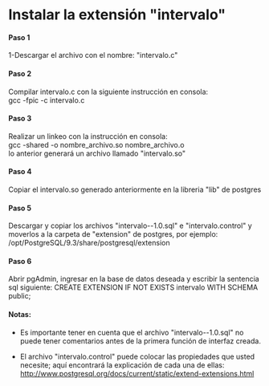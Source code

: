 #  Instalar la extensión "intervalo"
#### Paso 1
1-Descargar el archivo con el nombre:  "intervalo.c"
#### Paso 2
Compilar intervalo.c con la siguiente instrucción en consola:   
gcc -fpic -c intervalo.c
#### Paso 3  
Realizar un linkeo con la instrucción en consola:   
gcc -shared -o nombre_archivo.so nombre_archivo.o  
lo anterior generará un archivo llamado "intervalo.so"
#### Paso 4
Copiar el intervalo.so generado anteriormente en la libreria "lib" de postgres
#### Paso 5
Descargar y copiar los archivos "intervalo--1.0.sql" e "intervalo.control" y moverlos a la carpeta de "extension" de postgres, por ejemplo: /opt/PostgreSQL/9.3/share/postgresql/extension
#### Paso 6
Abrir pgAdmin, ingresar en la base de datos deseada y escribir la sentencia sql siguiente: CREATE EXTENSION IF NOT EXISTS intervalo
     WITH  SCHEMA public;

#### Notas:
* Es importante tener en cuenta que el archivo  "intervalo--1.0.sql" no puede tener comentarios antes de la primera función de interfaz creada.


* El archivo "intervalo.control" puede colocar las propiedades que usted necesite; aquí encontrará la explicación de cada una de ellas:  
http://www.postgresql.org/docs/current/static/extend-extensions.html
